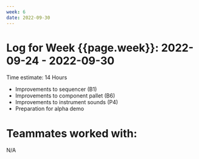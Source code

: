 ```yaml
---
week: 6
date: 2022-09-30
---
```

# Log for Week {{page.week}}: 2022-09-24 - 2022-09-30

Time estimate: 14 Hours

- Improvements to sequencer (B1)
- Improvements to component pallet (B6)
- Improvements to instrument sounds (P4)
- Preparation for alpha demo

# Teammates worked with:
N/A
